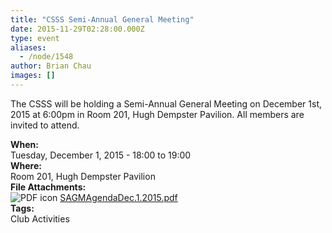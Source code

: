 ```yaml
---
title: "CSSS Semi-Annual General Meeting"
date: 2015-11-29T02:28:00.000Z
type: event
aliases:
  - /node/1548
author: Brian Chau
images: []
---
```


The CSSS will be holding a Semi-Annual General Meeting on December 1st, 2015 at 6:00pm in Room 201, Hugh Dempster Pavilion. All members are invited to attend.

**When:**\
Tuesday, December 1, 2015 - 18:00 to 19:00 \
**Where:** \
Room 201, Hugh Dempster Pavilion \
**File Attachments:** \
![PDF icon](/modules/file/icons/application-pdf.png) [SAGMAgendaDec.1.2015.pdf](/files/SAGMAgendaDec.1.2015.pdf) \
**Tags:** \
Club Activities
